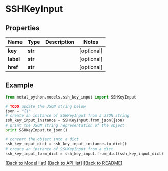 # SSHKeyInput


## Properties
Name | Type | Description | Notes
------------ | ------------- | ------------- | -------------
**key** | **str** |  | [optional] 
**label** | **str** |  | [optional] 
**href** | **str** |  | [optional] 

## Example

```python
from metal_python.models.ssh_key_input import SSHKeyInput

# TODO update the JSON string below
json = "{}"
# create an instance of SSHKeyInput from a JSON string
ssh_key_input_instance = SSHKeyInput.from_json(json)
# print the JSON string representation of the object
print SSHKeyInput.to_json()

# convert the object into a dict
ssh_key_input_dict = ssh_key_input_instance.to_dict()
# create an instance of SSHKeyInput from a dict
ssh_key_input_form_dict = ssh_key_input.from_dict(ssh_key_input_dict)
```
[[Back to Model list]](../README.md#documentation-for-models) [[Back to API list]](../README.md#documentation-for-api-endpoints) [[Back to README]](../README.md)


